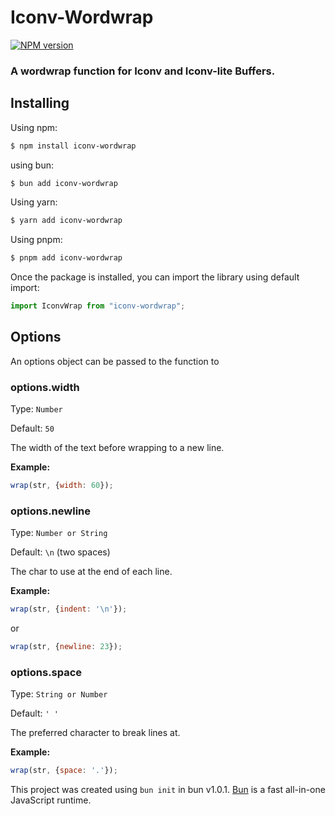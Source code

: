 # Iconv-Wordwrap

[![NPM version](https://img.shields.io/npm/v/iconv-wordwrap.svg?style=flat)](https://www.npmjs.com/package/iconv-wordwrap)

### A wordwrap function for Iconv and Iconv-lite Buffers.

## Installing

Using npm:

```bash
$ npm install iconv-wordwrap
```

using bun:

```bash
$ bun add iconv-wordwrap
```

Using yarn:

```bash
$ yarn add iconv-wordwrap
```

Using pnpm:

```bash
$ pnpm add iconv-wordwrap
```

Once the package is installed, you can import the library using default import:

```js
import IconvWrap from "iconv-wordwrap";
```

## Options

An options object can be passed to the function to 

### options.width

Type: `Number`

Default: `50`

The width of the text before wrapping to a new line.

**Example:**

```js
wrap(str, {width: 60});
```

### options.newline

Type: `Number or String`

Default: `\n` (two spaces)

The char to use at the end of each line.

**Example:**

```js
wrap(str, {indent: '\n'});
```
or
```js
wrap(str, {newline: 23});
```

### options.space

Type: `String or Number`

Default: `' '`

The preferred character to break lines at.

**Example:**

```js
wrap(str, {space: '.'});
```

This project was created using `bun init` in bun v1.0.1. [Bun](https://bun.sh) is a fast all-in-one JavaScript runtime.
